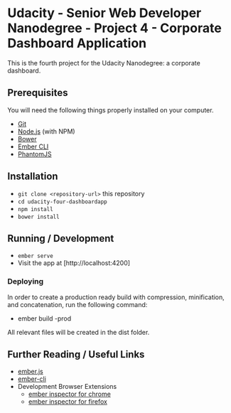 # Udacity - Senior Web Developer Nanodegree - Project 4 - Corporate Dashboard Application

This is the fourth project for the Udacity Nanodegree: a corporate dashboard.

## Prerequisites

You will need the following things properly installed on your computer.

* [Git](http://git-scm.com/)
* [Node.js](http://nodejs.org/) (with NPM)
* [Bower](http://bower.io/)
* [Ember CLI](http://ember-cli.com/)
* [PhantomJS](http://phantomjs.org/)

## Installation

* `git clone <repository-url>` this repository
* `cd udacity-four-dashboardapp`
* `npm install`
* `bower install`

## Running / Development

* `ember serve`
* Visit the app at [http://localhost:4200]

### Deploying

In order to create a production ready build with compression, minification, and concatenation, run the following command:

* ember build -prod

All relevant files will be created in the dist folder. 

## Further Reading / Useful Links

* [ember.js](http://emberjs.com/)
* [ember-cli](http://ember-cli.com/)
* Development Browser Extensions
  * [ember inspector for chrome](https://chrome.google.com/webstore/detail/ember-inspector/bmdblncegkenkacieihfhpjfppoconhi)
  * [ember inspector for firefox](https://addons.mozilla.org/en-US/firefox/addon/ember-inspector/)